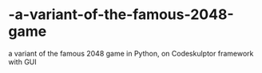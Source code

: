 # -a-variant-of-the-famous-2048-game
a variant of the famous 2048 game in Python, on Codeskulptor framework with GUI
 
